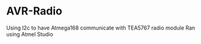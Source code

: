 # AVR-Radio
Using I2c to have Atmega168 communicate with TEA5767 radio module
Ran using Atmel Studio
